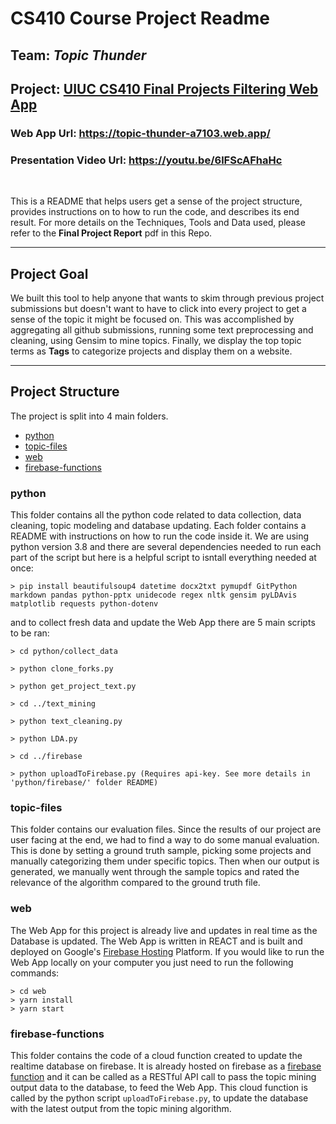 # CS410 Course Project Readme

## Team: ***Topic Thunder***
## Project: <u>UIUC CS410 Final Projects Filtering Web App</u>

### Web App Url: https://topic-thunder-a7103.web.app/
### Presentation Video Url: https://youtu.be/6lFScAFhaHc

<br>

This is a README that helps users get a sense of the project structure, provides instructions on to how to run the code, and describes its end result. For more details on the Techniques, Tools and Data used, please refer to the **Final Project Report** pdf in this Repo.

---

## Project Goal
We built this tool to help anyone that wants to skim through previous project submissions but doesn't want to have to click into every project to get a sense of the topic it might be focused on. This was accomplished by aggregating all github submissions, running some text preprocessing and cleaning, using Gensim to mine topics. Finally, we display the top topic terms as **Tags** to categorize projects and display them on a website.

---

## Project Structure
The project is split into 4 main folders.
- [python](#python)
- [topic-files](#topic-files)
- [web](#web)
- [firebase-functions](#firebase-functions)

### python
This folder contains all the python code related to data collection, data cleaning, topic modeling and database updating.
Each folder contains a README with instructions on how to run the code inside it.
We are using python version 3.8 and there are several dependencies needed to run each part of the script but here is a helpful script to isntall everything needed at once: 

```
> pip install beautifulsoup4 datetime docx2txt pymupdf GitPython markdown pandas python-pptx unidecode regex nltk gensim pyLDAvis matplotlib requests python-dotenv
```

and to collect fresh data and update the Web App there are 5 main scripts to be ran:

```
> cd python/collect_data

> python clone_forks.py

> python get_project_text.py

> cd ../text_mining

> python text_cleaning.py

> python LDA.py

> cd ../firebase

> python uploadToFirebase.py (Requires api-key. See more details in 'python/firebase/' folder README)
```

### topic-files

This folder contains our evaluation files. Since the results of our project are user facing at the end, we had to find a way to do some manual evaluation. This is done by setting a ground truth sample, picking some projects and manually categorizing them under specific topics. Then when our output is generated, we manually went through the sample topics and rated the relevance of the algorithm compared to the ground truth file.

### web

The Web App for this project is already live and updates in real time as the Database is updated. The Web App is written in REACT and is built and deployed on Google's [Firebase Hosting](https://firebase.google.com/products/hosting) Platform. If you would like to run the Web App locally on your computer you just need to run the following commands:

```
> cd web
> yarn install
> yarn start
```

### firebase-functions

This folder contains the code of a cloud function created to update the realtime database on firebase. It is already hosted on firebase as a [firebase function](firebase-function) and it can be called as a RESTful API call to pass the topic mining output data to the database, to feed the Web App. This cloud function is called by the python script `uploadToFirebase.py`, to update the database with the latest output from the topic mining algorithm.